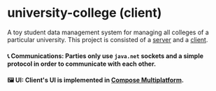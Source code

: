 # university-college (client)

A toy student data management system for managing all colleges of a particular university.
This project is consisted of a [server](https://github.com/YektaDev/university-college-server)
and a [client](https://github.com/YektaDev/university-college-client).
#### **📞 Communications:** Parties only use `java.net` sockets and a simple protocol in order to communicate with each other.
#### **🖼️ UI:** Client's UI is implemented in [Compose Multiplatform](https://github.com/JetBrains/compose-multiplatform).
